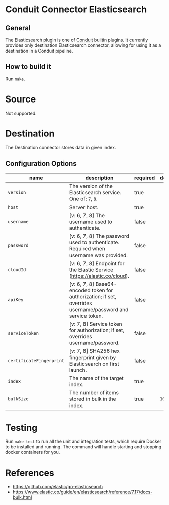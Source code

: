 # Conduit Connector Elasticsearch

## General
The Elasticsearch plugin is one of [Conduit](https://github.com/ConduitIO/conduit) builtin plugins.
It currently provides only destination Elasticsearch connector, allowing for using it as a destination in a Conduit pipeline.

## How to build it
Run `make`.

# Source

Not supported.

# Destination

The Destination connector stores data in given index.

## Configuration Options

| name                     | description                                                                                                 | required | default |
|--------------------------|-------------------------------------------------------------------------------------------------------------|----------|---------|
| `version`                | The version of the Elasticsearch service. One of: `7`, `8`.                                                 | true     |         |
| `host`                   | Server host.                                                                                                | true     |         |
| `username`               | [v: 6, 7, 8] The username used to authenticate.                                                             | false    |         |
| `password`               | [v: 6, 7, 8] The password used to authenticate. Required when username was provided.                        | false    |         |
| `cloudId`                | [v: 6, 7, 8] Endpoint for the Elastic Service (https://elastic.co/cloud).                                   | false    |         |
| `apiKey`                 | [v: 6, 7, 8] Base64-encoded token for authorization; if set, overrides username/password and service token. | false    |         |
| `serviceToken`           | [v: 7, 8] Service token for authorization; if set, overrides username/password.                             | false    |         |
| `certificateFingerprint` | [v: 7, 8] SHA256 hex fingerprint given by Elasticsearch on first launch.                                    | false    |         |
| `index`                  | The name of the target index.                                                                               | true     |         |
| `bulkSize`               | The number of items stored in bulk in the index.                                                            | true     | `1000`  |

# Testing

Run `make test` to run all the unit and integration tests, which require Docker to be installed and running. The command will handle starting and stopping docker containers for you.

# References

- https://github.com/elastic/go-elasticsearch
- https://www.elastic.co/guide/en/elasticsearch/reference/7.17/docs-bulk.html
